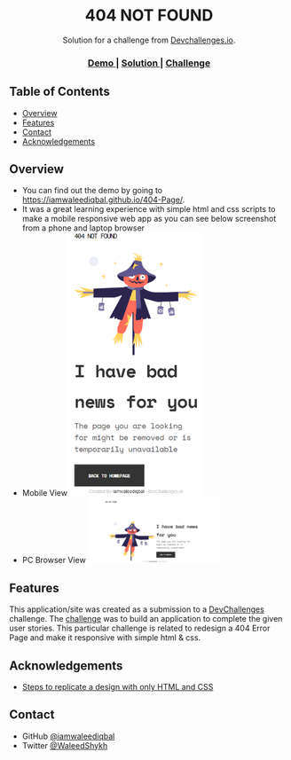 <!-- Please update value in the {}  -->

<h1 align="center">404 NOT FOUND</h1>

<div align="center">
   Solution for a challenge from  <a href="http://devchallenges.io" target="_blank">Devchallenges.io</a>.
</div>

<div align="center">
  <h3>
    <a href="https://iamwaleediqbal.github.io/404-Page/">
      Demo
    </a>
    <span> | </span>
    <a href="https://github.com/iamwaleediqbal/404-Page/">
      Solution
    </a>
    <span> | </span>
    <a href="https://devchallenges.io/challenges/wBunSb7FPrIepJZAg0sY">
      Challenge
    </a>
  </h3>
</div>

<!-- TABLE OF CONTENTS -->

## Table of Contents

- [Overview](#overview)
- [Features](#features)
- [Contact](#contact)
- [Acknowledgements](#acknowledgements)

<!-- OVERVIEW -->

## Overview


- You can find out the demo by going to https://iamwaleediqbal.github.io/404-Page/.
- It was a great learning experience with simple html and css scripts to make a mobile responsive web app as you can see below screenshot from a phone and laptop browser 
- Mobile View <img src = "https://github.com/iamwaleediqbal/404-Page/blob/main/404-Page-main/Screenshots/404_mobile.PNG" width = "50%"/>
-  PC Browser View <img src = "https://github.com/iamwaleediqbal/404-Page/blob/main/404-Page-main/Screenshots/404.PNG" width = "50%"/>


## Features

This application/site was created as a submission to a [DevChallenges](https://devchallenges.io/challenges) challenge. The [challenge](https://devchallenges.io/challenges/wBunSb7FPrIepJZAg0sY) was to build an application to complete the given user stories. This particular challenge is related to redesign a 404 Error Page and make it responsive with simple html & css.


## Acknowledgements

- [Steps to replicate a design with only HTML and CSS](https://devchallenges-blogs.web.app/how-to-replicate-design/)

## Contact

- GitHub [@iamwaleediqbal](https://{github.com/iamwaleediqbal})
- Twitter [@WaleedShykh](https://{twitter.com/your-username})
